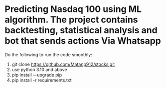 # Predicting Nasdaq 100 using ML algorithm. The project contains backtesting, statistical analysis and bot that sends actions Via Whatsapp

Do the following to run the code smoothly:

1. git clone https://github.com/Matanp912/stocks.git
2. use python 3.10 and above
3. pip install --upgrade pip
4. pip install -r requirements.txt
